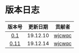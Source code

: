 # 版本日志

| 版本号 | 更新日期 | 贡献者 |
| :----: | ---- |:----:|
|[0.1](https://github.com/wjcwqc/ACAOJ/blob/master/Introduction/UPDATE.md#01-ver) |19.12.10|[wjcwqc](https://github.com/wjcwqc)|
|[0.11](https://github.com/wjcwqc/ACAOJ/blob/master/Introduction/UPDATE.md#011-ver)|19.12.14|[wjcwqc](https://github.com/wjcwqc)|